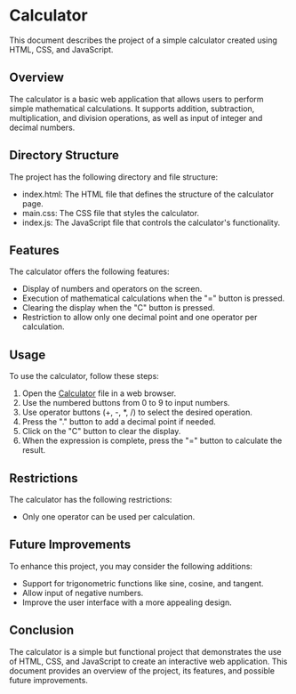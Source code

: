 # Calculator

This document describes the project of a simple calculator created using HTML, CSS, and JavaScript.

## Overview
The calculator is a basic web application that allows users to perform simple mathematical calculations. It supports addition, subtraction, multiplication, and division operations, as well as input of integer and decimal numbers.

## Directory Structure
The project has the following directory and file structure:

* index.html: The HTML file that defines the structure of the calculator page.
* main.css: The CSS file that styles the calculator.
* index.js: The JavaScript file that controls the calculator's functionality.

## Features
The calculator offers the following features:

* Display of numbers and operators on the screen.
* Execution of mathematical calculations when the "=" button is pressed.
* Clearing the display when the "C" button is pressed.
* Restriction to allow only one decimal point and one operator per calculation.

## Usage
To use the calculator, follow these steps:

1. Open the [Calculator](https://danieldribeiro.github.io/calculator/) file in a web browser.
2. Use the numbered buttons from 0 to 9 to input numbers.
3. Use operator buttons (+, -, *, /) to select the desired operation.
4. Press the "." button to add a decimal point if needed.
5. Click on the "C" button to clear the display.
6. When the expression is complete, press the "=" button to calculate the result.

## Restrictions
The calculator has the following restrictions:

* Only one operator can be used per calculation.

## Future Improvements
To enhance this project, you may consider the following additions:

* Support for trigonometric functions like sine, cosine, and tangent.
* Allow input of negative numbers.
* Improve the user interface with a more appealing design.

## Conclusion
The calculator is a simple but functional project that demonstrates the use of HTML, CSS, and JavaScript to create an interactive web application. This document provides an overview of the project, its features, and possible future improvements.
